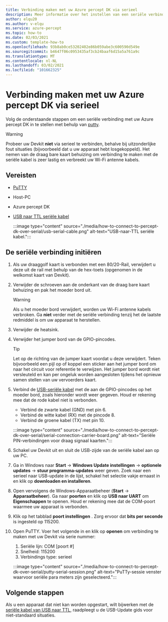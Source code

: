 ```yaml
---
title: Verbinding maken met uw Azure percept DK via serieel
description: Meer informatie over het instellen van een seriële verbinding met uw Azure percept DK met PuTTy en een USB-naar-TTL seriële kabel
author: elqu20
ms.author: v-elqu
ms.service: azure-percept
ms.topic: how-to
ms.date: 02/03/2021
ms.custom: template-how-to
ms.openlocfilehash: 93b8ab0ce53202402e86b059abe3c600590d549e
ms.sourcegitcommit: b4647f06c0953435af3cb24baaf6d15a5a761a9c
ms.translationtype: MT
ms.contentlocale: nl-NL
ms.lasthandoff: 03/02/2021
ms.locfileid: "101662325"
---
```

# <a name="connect-to-your-azure-percept-dk-over-serial"></a>Verbinding maken met uw Azure percept DK via serieel

Volg de onderstaande stappen om een seriële verbinding met uw Azure percept DK in te stellen met behulp van [putty](https://www.chiark.greenend.org.uk/~sgtatham/putty/latest.html).

> [!WARNING]
> Probeer uw Devkit **niet** via serieel te verbinden, behalve bij uitzonderlijke fout situaties (bijvoorbeeld dat u uw apparaat hebt losgekoppeld). Het nemen van de draag bare kaart behuizing om verbinding te maken met de seriële kabel is zeer lastig en verbreekt uw Wi-Fi antenne kabels.

## <a name="prerequisites"></a>Vereisten

- [PuTTY](https://www.chiark.greenend.org.uk/~sgtatham/putty/latest.html)
- Host-PC
- Azure percept DK
- [USB naar TTL seriële kabel](https://www.adafruit.com/product/954)

    :::image type="content" source="./media/how-to-connect-to-percept-dk-over-serial/usb-serial-cable.png" alt-text="USB-naar-TTL seriële kabel.":::

## <a name="initiate-the-serial-connection"></a>De seriële verbinding initiëren

1. Als uw draaggolf kaart is verbonden met een 80/20-Rail, verwijdert u deze uit de rail met behulp van de hex-toets (opgenomen in de welkomst kaart van Devkit).

1. Verwijder de schroeven aan de onderkant van de draag bare kaart behuizing en pak het moeder bord uit.

    > [!WARNING]
    > Als u het moeder bord verwijdert, worden uw Wi-Fi antenne kabels verbroken. Ga **niet** verder met de seriële verbinding tenzij het de laatste redmiddel is om uw apparaat te herstellen.

1. Verwijder de heatsink.

1. Verwijder het jumper bord van de GPIO-pincodes.

    > [!TIP]
    > Let op de richting van de jumper kaart voordat u deze verwijdert. Teken bijvoorbeeld een pijl op of koppel een sticker aan het jumper bord om naar het circuit voor referentie te verwijzen. Het jumper bord wordt niet versleuteld en kan per ongeluk worden aangesloten tijdens het opnieuw samen stellen van uw vervoerders kaart.

1. Verbind de [USB-seriële kabel](https://www.adafruit.com/product/954) met de aan de GPIO-pincodes op het moeder bord, zoals hieronder wordt weer gegeven. Houd er rekening mee dat de rode kabel niet is verbonden.

    - Verbind de zwarte kabel (GND) met pin 6.
    - Verbind de witte kabel (RX) met de pincode 8.
    - Verbind de groene kabel (TX) met pin 10.

    :::image type="content" source="./media/how-to-connect-to-percept-dk-over-serial/serial-connection-carrier-board.png" alt-text="Seriële PIN-verbindingen voor draag signaal kaarten.":::

1. Schakel uw Devkit uit en sluit de USB-zijde van de seriële kabel aan op uw PC.

1. Ga in Windows naar **Start**  ->  **Windows Update instellingen**  ->  **optionele updates**  ->  **stuur programma-updates** weer geven. Zoek naar een serieel naar USB-update in de lijst, schakel het selectie vakje ernaast in en klik op **downloaden en installeren**.  

1. Open vervolgens de Windows-Apparaatbeheer (**Start**  ->  **Apparaatbeheer**). Ga naar **poorten** en klik op **USB naar UART** om **Eigenschappen** te openen. Houd er rekening mee dat de COM-poort waarmee uw apparaat is verbonden.

1. Klik op het tabblad **poort instellingen** . Zorg ervoor dat **bits per seconde** is ingesteld op 115200.

1. Open PuTTY. Voer het volgende in en klik op **openen** om verbinding te maken met uw Devkit via serie nummer:

    1. Seriële lijn: COM [poort #]
    1. Snelheid: 115200
    1. Verbindings type: serieel

    :::image type="content" source="./media/how-to-connect-to-percept-dk-over-serial/putty-serial-session.png" alt-text="PuTTy-sessie venster waarvoor seriële para meters zijn geselecteerd.":::

## <a name="next-steps"></a>Volgende stappen

Als u een apparaat dat niet kan worden opgestart, wilt bijwerken met de [seriële kabel van USB naar TTL](https://www.adafruit.com/product/954), raadpleegt u de USB-Update gids voor niet-standaard situaties.

[comment]: # (Voeg indien beschikbaar een koppeling naar de USB-Update gids toe.)